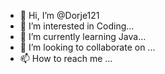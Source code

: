 - 👋 Hi, I’m @Dorje121
- 👀 I’m interested in Coding...
- 🌱 I’m currently learning Java...
- 💞️ I’m looking to collaborate on ...
- 📫 How to reach me ...

<!---
Dorje121/Dorje121 is a ✨ special ✨ repository because its `README.md` (this file) appears on your GitHub profile.
You can click the Preview link to take a look at your changes.
--->
